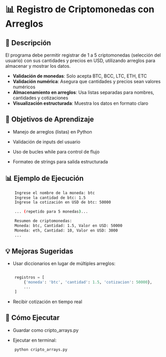 # 📊 Registro de Criptomonedas con Arreglos

## 📝 Descripción
El programa debe permitir registrar de 1 a 5 criptomonedas (selección del usuario) con sus cantidades y precios en USD, utilizando arreglos para almacenar y mostrar los datos.

- **Validación de monedas**: Solo acepta BTC, BCC, LTC, ETH, ETC
- **Validación numérica**: Asegura que cantidades y precios sean valores numéricos
- **Almacenamiento en arreglos**: Usa listas separadas para nombres, cantidades y cotizaciones
- **Visualización estructurada**: Muestra los datos en formato claro

## 🎯 Objetivos de Aprendizaje

* Manejo de arreglos (listas) en Python

* Validación de inputs del usuario

* Uso de bucles while para control de flujo

* Formateo de strings para salida estructurada

## 📊 Ejemplo de Ejecución

```bash
    Ingrese el nombre de la moneda: btc
    Ingrese la cantidad de btc: 1.5
    Ingrese la cotización en USD de btc: 50000

    ... (repetido para 5 monedas)...

    Resumen de criptomonedas:
    Moneda: btc, Cantidad: 1.5, Valor en USD: 50000
    Moneda: eth, Cantidad: 10, Valor en USD: 3000
    ...
```

## 💡 Mejoras Sugeridas

* Usar diccionarios en lugar de múltiples arreglos:

```python

    registros = [
        {'moneda': 'btc', 'cantidad': 1.5, 'cotizacion': 50000},
        ...
    ]
```

* Recibir cotización en tiempo real

## 🚀 Cómo Ejecutar

* Guardar como cripto_arrays.py

* Ejecutar en terminal:

```bash
    python cripto_arrays.py
```
